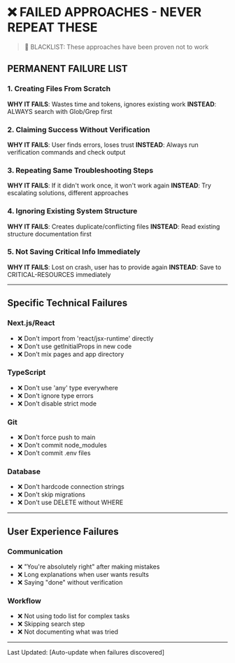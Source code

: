 # ❌ FAILED APPROACHES - NEVER REPEAT THESE
> 🚫 BLACKLIST: These approaches have been proven not to work

## PERMANENT FAILURE LIST

### 1. Creating Files From Scratch
**WHY IT FAILS**: Wastes time and tokens, ignores existing work
**INSTEAD**: ALWAYS search with Glob/Grep first

### 2. Claiming Success Without Verification
**WHY IT FAILS**: User finds errors, loses trust
**INSTEAD**: Always run verification commands and check output

### 3. Repeating Same Troubleshooting Steps
**WHY IT FAILS**: If it didn't work once, it won't work again
**INSTEAD**: Try escalating solutions, different approaches

### 4. Ignoring Existing System Structure
**WHY IT FAILS**: Creates duplicate/conflicting files
**INSTEAD**: Read existing structure documentation first

### 5. Not Saving Critical Info Immediately
**WHY IT FAILS**: Lost on crash, user has to provide again
**INSTEAD**: Save to CRITICAL-RESOURCES immediately

---

## Specific Technical Failures

### Next.js/React
- ❌ Don't import from 'react/jsx-runtime' directly
- ❌ Don't use getInitialProps in new code
- ❌ Don't mix pages and app directory

### TypeScript
- ❌ Don't use 'any' type everywhere
- ❌ Don't ignore type errors
- ❌ Don't disable strict mode

### Git
- ❌ Don't force push to main
- ❌ Don't commit node_modules
- ❌ Don't commit .env files

### Database
- ❌ Don't hardcode connection strings
- ❌ Don't skip migrations
- ❌ Don't use DELETE without WHERE

---

## User Experience Failures

### Communication
- ❌ "You're absolutely right" after making mistakes
- ❌ Long explanations when user wants results
- ❌ Saying "done" without verification

### Workflow
- ❌ Not using todo list for complex tasks
- ❌ Skipping search step
- ❌ Not documenting what was tried

---

Last Updated: [Auto-update when failures discovered]